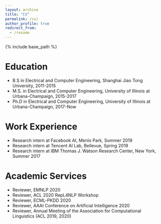 ```yaml
---
layout: archive
title: "CV"
permalink: /cv/
author_profile: true
redirect_from:
  - /resume
---
```


{% include base_path %}

Education
======
* B.S in Electrical and Computer Engineering, Shanghai Jiao Tong University, 2011-2015
* M.S. in Electrical and Computer Engineering, University of Illinois at Urbana-Champaign, 2015-2017
* Ph.D in Electrical and Computer Engineering, University of Illinois at Urbana-Champaign, 2017-Now

Work Experience
======
* Research intern at Facebook AI, Menlo Park, Summer 2019
* Research intern at Tencent AI Lab, Bellevue, Spring 2019
* Research intern at IBM Thomas J. Watson Research Center, New York, Summer 2017
  
Academic Services
======
* Reviewer, EMNLP 2020
* Reviewer, ACL 2020 RepL4NLP Workshop
* Reviewer, ECML-PKDD 2020
* Reviewer, AAAI Conference on Artificial Intelligence 2020
* Reviewer, Annual Meeting of the Association for Computational Linguistics (ACL 2019, 2020) 
